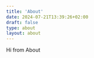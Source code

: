 ```yaml
---
title: 'About'
date: 2024-07-21T13:39:26+02:00
draft: false
type: about
layout: about
---
```


Hi from About
